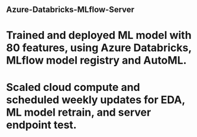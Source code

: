 ## Azure-Databricks-MLflow-Server
#	Trained and deployed ML model with 80 features, using Azure Databricks, MLflow model registry and AutoML.
#	Scaled cloud compute and scheduled weekly updates for EDA, ML model retrain, and server endpoint test.
